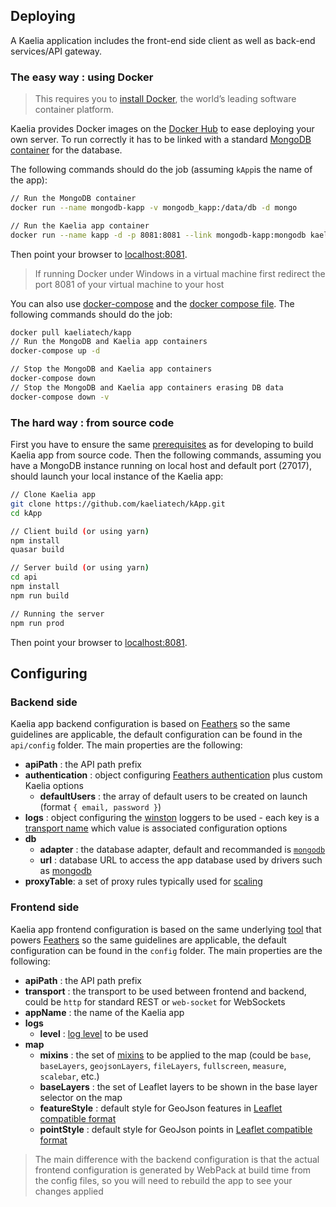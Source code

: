 ## Deploying

A Kaelia application includes the front-end side client as well as back-end services/API gateway.

### The easy way : using Docker

> This requires you to [install Docker](https://docs.docker.com/engine/installation/), the world’s leading software container platform.

Kaelia provides Docker images on the [Docker Hub](https://hub.docker.com/r/kaeliatech/) to ease deploying your own server. To run correctly it has to be linked with a standard [MongoDB container](https://hub.docker.com/_/mongo/) for the database. 

The following commands should do the job (assuming `kApp`is the name of the app):
```bash
// Run the MongoDB container
docker run --name mongodb-kapp -v mongodb_kapp:/data/db -d mongo

// Run the Kaelia app container
docker run --name kapp -d -p 8081:8081 --link mongodb-kapp:mongodb kaeliatech/kapp
```

Then point your browser to [localhost:8081](http://localhost:8081).

> If running Docker under Windows in a virtual machine first redirect the port 8081 of your virtual machine to your host

You can also use [docker-compose](https://docs.docker.com/compose/) and the [docker compose file](https://github.com/kaelia-tech/kApp/blob/master/docker-compose.yml).
The following commands should do the job:
```bash
docker pull kaeliatech/kapp
// Run the MongoDB and Kaelia app containers
docker-compose up -d

// Stop the MongoDB and Kaelia app containers
docker-compose down
// Stop the MongoDB and Kaelia app containers erasing DB data
docker-compose down -v
```

### The hard way : from source code

First you have to ensure the same [prerequisites](./DEVELOPMENT.MD#prerequisites) as for developing to build Kaelia app from source code. Then the following commands, assuming you have a MongoDB instance running on local host and default port (27017), should launch your local instance of the Kaelia app:

```bash
// Clone Kaelia app
git clone https://github.com/kaeliatech/kApp.git
cd kApp

// Client build (or using yarn)
npm install
quasar build

// Server build (or using yarn)
cd api
npm install
npm run build

// Running the server
npm run prod
```

Then point your browser to [localhost:8081](http://localhost:8080).

## Configuring

### Backend side

Kaelia app backend configuration is based on [Feathers](https://docs.feathersjs.com/guides/advanced/configuration.html) so the same guidelines are applicable, the default configuration can be found in the `api/config` folder. The main properties are the following:
* **apiPath** : the API path prefix
* **authentication** : object configuring [Feathers authentication](https://github.com/feathersjs/feathers-authentication#default-options) plus custom Kaelia options
  * **defaultUsers** : the array of default users to be created on launch (format `{ email, password }`)
* **logs** : object configuring the [winston](https://github.com/winstonjs/winston) loggers to be used - each key is a [transport name](https://github.com/winstonjs/winston/blob/master/docs/transports.md) which value is associated configuration options
* **db**
  * **adapter** : the database adapter, default and recommanded is [`mongodb`](https://github.com/feathersjs/feathers-mongodb)
  * **url** : database URL to access the app database used by drivers such as [mongodb](https://github.com/mongodb/node-mongodb-native)
* **proxyTable**: a set of proxy rules typically used for [scaling](./architecture/GLOBAL.MD#architecture-at-scale)

### Frontend side

Kaelia app frontend configuration is based on the same underlying [tool](https://github.com/lorenwest/node-config) that powers [Feathers](https://docs.feathersjs.com/guides/advanced/configuration.html) so the same guidelines are applicable, the default configuration can be found in the `config` folder. The main properties are the following:
* **apiPath** : the API path prefix
* **transport** : the transport to be used between frontend and backend, could be `http` for standard REST or `web-socket` for WebSockets
* **appName** : the name of the Kaelia app
* **logs**
  * **level** : [log level](https://github.com/pimterry/loglevel#documentation) to be used 
* **map**
  * **mixins** : the set of [mixins](../api/MIXINS.MD) to be applied to the map (could be `base`, `baseLayers`, `geojsonLayers`, `fileLayers`, `fullscreen`, `measure`, `scalebar`, etc.)
  * **baseLayers** : the set of Leaflet layers to be shown in the base layer selector on the map
  * **featureStyle** : default style for GeoJson features in [Leaflet compatible format](http://leafletjs.com/reference-1.0.3.html#path-option)
  * **pointStyle** : default style for GeoJson points in [Leaflet compatible format](http://leafletjs.com/reference-1.0.3.html#marker-option)
  
> The main difference with the backend configuration is that the actual frontend configuration is generated by WebPack at build time from the config files, so you will need to rebuild the app to see your changes applied
